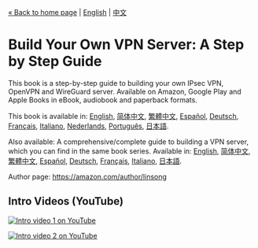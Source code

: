 [&laquo; Back to home page](../README.md) | [English](vpn-book.md) | [中文](vpn-book-zh.md)

# Build Your Own VPN Server: A Step by Step Guide

This book is a step-by-step guide to building your own IPsec VPN, OpenVPN and WireGuard server. Available on Amazon, Google Play and Apple Books in eBook, audiobook and paperback formats.

This book is available in: [English](https://books2read.com/vpnguide), [简体中文](https://books2read.com/vpnguidezh), [繁體中文](https://books2read.com/vpnguidezht), [Español](https://books2read.com/vpnguidees), [Deutsch](https://books2read.com/vpnguidede), [Français](https://books2read.com/vpnguidefr), [Italiano](https://books2read.com/vpnguideit), [Nederlands](https://books2read.com/vpnguidenl), [Português](https://books2read.com/vpnguidept), [日本語](https://books2read.com/vpnguideja?store=amazon).

Also available: A comprehensive/complete guide to building a VPN server, which you can find in the same book series. Available in: [English](https://books2read.com/vpn), [简体中文](https://books2read.com/vpnzh), [繁體中文](https://books2read.com/vpnzht), [Español](https://books2read.com/vpnes), [Deutsch](https://books2read.com/vpnde), [Français](https://books2read.com/vpnfr), [Italiano](https://books2read.com/vpnit), [日本語](https://books2read.com/vpnja?store=amazon).

Author page: https://amazon.com/author/linsong

## Intro Videos (YouTube)

[![Intro video 1 on YouTube](images/video-thumbnail-1.jpg)](https://www.youtube.com/watch?v=e5mbQCk-XPc)

[![Intro video 2 on YouTube](images/video-thumbnail-2.jpg)](https://www.youtube.com/watch?v=e8S_MQ_bdcA)
